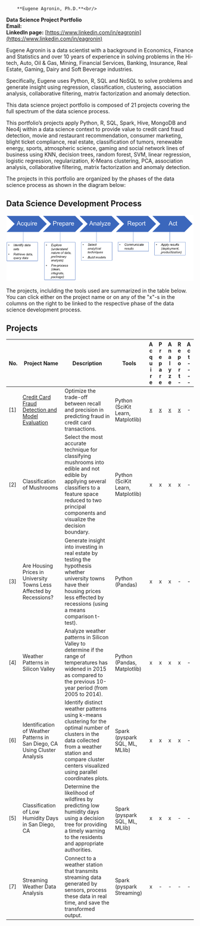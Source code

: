         **Eugene Agronin, Ph.D.**<br/>
**Data Science Project Portfolio**<br/>
**Email:**<br/>
**LinkedIn page:** [https://www.linkedin.com/in/eagronin](https://www.linkedin.com/in/eagronin)

Eugene Agronin is a data scientist with a background in Economics, Finance and Statistics and over 10 years of experience in solving problems in the Hi-tech, Auto, Oil & Gas, Mining, Financial Services, Banking, Insurance, Real Estate, Gaming, Dairy and Soft Beverage industries.

Specifically, Eugene uses Python, R, SQL and NoSQL to solve problems and generate insight using regression, classification, clustering, association analysis, collaborative filtering, matrix factorization and anomaly detection. 

This data science project portfolio is composed of 21 projects covering the full spectrum of the data science process. 

This portfolio’s projects apply Python, R, SQL, Spark, Hive, MongoDB and Neo4j within a data science context to provide value to credit card fraud detection, movie and restaurant recommendation, consumer marketing, blight ticket compliance, real estate, classification of tumors, renewable energy, sports, atmospheric science, gaming and social network lines of business using KNN, decision trees, random forest, SVM, linear regression, logistic regression, regularization, K-Means clustering, PCA, association analysis, collaborative filtering, matrix factorization and anomaly detection. 

The projects in this portfolio are organized by the phases of the data science process as shown in the diagram below:

## Data Science Development Process

![](https://github.com/eagronin/portfolio/blob/master/data-process.png?raw=true)

The projects, inclulding the tools used are summarized in the table below.  You can click either on the project name or on any of the "x"-s in the columns on the right to be linked to the respective phase of the data science development process.

## Projects

| No. | Project Name | Description | Tools | A c q u i r e | P r e p a r e | A n a l y z e | R e p o r t - | A c t - - - - |
| --- | ---| --- | --- |:---:|:---:|:---:|:---:|:---:|
|[1] | [Credit Card Fraud Detection and Model Evaluation](https://eagronin.github.io/credit-card-fraud-acquire/) | Optimize the trade-off between recall and precision in predicting fraud in credit card transactions. | Python (SciKit Learn, Matplotlib) | [x](https://eagronin.github.io/credit-card-fraud-acquire/) | [x](https://eagronin.github.io/credit-card-fraud-prepare/) | [x](https://eagronin.github.io/credit-card-fraud-analyze/) | [x](https://eagronin.github.io/credit-card-fraud-report/) | - |
|[2] | Classification of Mushrooms | Select the most accurate technique for classifying mushrooms into edible and not edible by appllying several classifiers to a feature space reduced to two principal components and visualize the decision boundary. | Python (SciKit Learn, Matplotlib) | x | x | x | x | - | 
|[3] | Are Housing Prices in University Towns Less Affected by Recessions? | Generate insight into investing in real estate by testing the hypothesis whether university towns have their housing prices less effected by recessions (using a means comparison t-test). | Python (Pandas) | x | x | x | - | - | 
|[4] | Weather Patterns in Silicon Valley | Analyze weather patterns in Silicon Valley to determine if the range of temperatures has widened in 2015 as compared to the previous 10-year period (from 2005 to 2014). | Python (Pandas, Matplotlib) | x | x | x | x | - | 
|[6] | Identification of Weather Patterns in San Diego, CA Using Cluster Analysis | Identify distinct weather patterns using k-means clustering for the optimal number of clusters in the data collected from a weather station and compare cluster centers visualized using parallel coordinates plots. | Spark (pyspark SQL, ML, MLlib) | x | x | x | x | - | 
|[5] | Classification of Low Humidity Days in San Diego, CA | Determine the likelihood of wildfires by predicting low humidity days using a decision tree for providing a timely warning to the residents and appropriate authorities. | Spark (pyspark SQL, ML, MLlib) | x | x | x | - | - | 
|[7] | Streaming Weather Data Analysis | Connect to a weather station that transmits streaming data generated by sensors, process these data in real time, and save the transformed output. | Spark (pyspark Streaming) | x | - | - | - | - |

